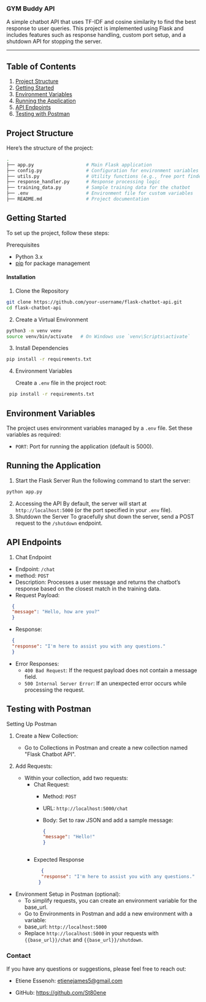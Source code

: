 ### GYM Buddy API

A simple chatbot API that uses TF-IDF and cosine similarity to find the best response to user
queries. This project is implemented using Flask and includes features such as response handling,
custom port setup, and a shutdown API for stopping the server.


---
## Table of Contents
1. [Project Structure](#project-structure)
2. [Getting Started](#getting-started)
3. [Environment Variables](#environment-variables)
4. [Running the Application](#running-the-application)
5. [API Endpoints](#api-endpoints)
6. [Testing with Postman](#testing-with-postman)


## Project Structure

Here’s the structure of the project:

```bash
.
├── app.py                   # Main Flask application
├── config.py                # Configuration for environment variables
├── utils.py                 # Utility functions (e.g., free port finder)
├── response_handler.py      # Response processing logic
├── training_data.py         # Sample training data for the chatbot
├── .env                     # Environment file for custom variables
├── README.md                # Project documentation

```
## Getting Started
To set up the project, follow these steps:

Prerequisites
- Python 3.x
- [pip](https://pip.pypa.io/en/stable/) for package management

#### Installation

1. Clone the Repository

  ```bash
  git clone https://github.com/your-username/flask-chatbot-api.git
  cd flask-chatbot-api
  ```
2. Create a Virtual Environment

  ```bash
  python3 -m venv venv
  source venv/bin/activate   # On Windows use `venv\Scripts\activate`
  ```
3. Install Dependencies
  ```bash
  pip install -r requirements.txt
  ```
4. Environment Variables
   
   Create a `.env` file in the project root:
  ```bash
   pip install -r requirements.txt
  ```

## Environment Variables

The project uses environment variables managed by a `.env` file. Set these variables as required:

- `PORT`: Port for running the application (default is 5000).

## Running the Application

1. Start the Flask Server Run the following command to start the server:
   
  ```bash
  python app.py
  ```
2. Accessing the API By default, the server will start at `http://localhost:5000` (or the port specified in your `.env` file).
3. Shutdown the Server To gracefully shut down the server, send a POST request to the `/shutdown` endpoint.

## API Endpoints
1. Chat Endpoint
 - Endpoint: `/chat`
 - method: `POST`
 - Description: Processes a user message and returns the chatbot’s response based on the closest match in the training data.
 - Request Payload:
```json
  {
  "message": "Hello, how are you?"
  }
```

 - Response:
```json
  {
  "response": "I'm here to assist you with any questions."
  }
```
- Error Responses:
  - `400 Bad Request`: If the request payload does not contain a message field.
  - `500 Internal Server Error`: If an unexpected error occurs while processing the request.
 


## Testing with Postman
Setting Up Postman
1. Create a New Collection:
   - Go to Collections in Postman and create a new collection named "Flask Chatbot API".
  
2. Add Requests:
   - Within your collection, add two requests:
      - Chat Request:
         - Method: `POST`
         - URL: `http://localhost:5000/chat`
         - Body: Set to raw JSON and add a sample message:
       
             ```json
             {
           "message": "Hello!"
            }
          ```
      - Expected Response
       ```json
             {
             "response": "I'm here to assist you with any questions."
            }
       ```
       
- Environment Setup in Postman (optional):
  - To simplify requests, you can create an environment variable for the base_url.
  - Go to Environments in Postman and add a new environment with a variable:
  - base_url: `http://localhost:5000`
  - Replace `http://localhost:5000` in your requests with `{{base_url}}/chat` and `{{base_url}}/shutdown`.
       
        
       
### Contact
If you have any questions or suggestions, please feel free to reach out:

- Etiene Essenoh: etienejames5@gmail.com

- GitHub: https://github.com/St80ene
